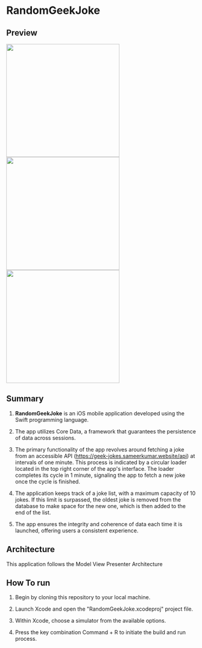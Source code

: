 # RandomGeekJoke

## Preview  
<img src=https://github.com/sajal4me/RandomGeekJoke/assets/17638808/f867e4ee-eccf-4472-80a5-cf1baa27de3a width="300" />   

<img src=https://github.com/sajal4me/RandomGeekJoke/assets/17638808/5644ade5-778a-4f70-a726-66bcb4d7a77e width="300" />

<img src=https://github.com/sajal4me/RandomGeekJoke/assets/17638808/00f4d9d0-7325-4c5c-8189-8b7cd133bfba width="300" />

## Summary
1. **RandomGeekJoke** is an iOS mobile application developed using the Swift programming language.

2. The app utilizes Core Data, a framework that guarantees the persistence of data across sessions.

3. The primary functionality of the app revolves around fetching a joke from an accessible API (https://geek-jokes.sameerkumar.website/api) at intervals of one minute. This process is indicated by a circular loader located in the top right corner of the app's interface. The loader completes its cycle in 1 minute, signaling the app to fetch a new joke once the cycle is finished.

4. The application keeps track of a joke list, with a maximum capacity of 10 jokes. If this limit is surpassed, the oldest joke is removed from the database to make space for the new one, which is then added to the end of the list.

5. The app ensures the integrity and coherence of data each time it is launched, offering users a consistent experience.


## Architecture
This application follows the Model View Presenter Architecture


## How To run

1. Begin by cloning this repository to your local machine.

2. Launch Xcode and open the "RandomGeekJoke.xcodeproj" project file.

3. Within Xcode, choose a simulator from the available options.

4. Press the key combination Command + R to initiate the build and run process.
